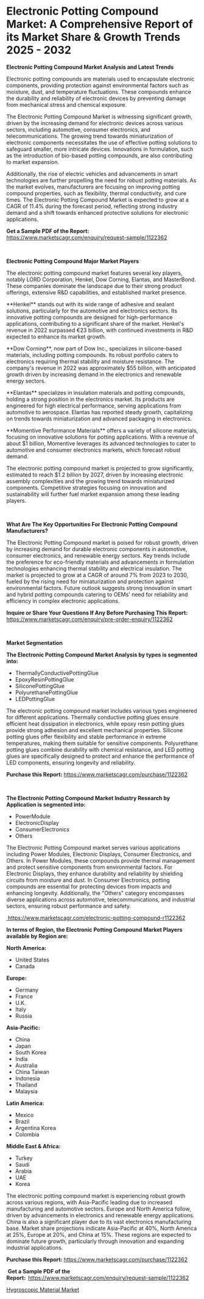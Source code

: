 <p><h1>Electronic Potting Compound Market: A Comprehensive Report of its Market Share & Growth Trends 2025 - 2032</h1></p><p><strong>Electronic Potting Compound Market Analysis and Latest Trends</strong></p>
<p><p>Electronic potting compounds are materials used to encapsulate electronic components, providing protection against environmental factors such as moisture, dust, and temperature fluctuations. These compounds enhance the durability and reliability of electronic devices by preventing damage from mechanical stress and chemical exposure. </p><p>The Electronic Potting Compound Market is witnessing significant growth, driven by the increasing demand for electronic devices across various sectors, including automotive, consumer electronics, and telecommunications. The growing trend towards miniaturization of electronic components necessitates the use of effective potting solutions to safeguard smaller, more intricate devices. Innovations in formulation, such as the introduction of bio-based potting compounds, are also contributing to market expansion.</p><p>Additionally, the rise of electric vehicles and advancements in smart technologies are further propelling the need for robust potting materials. As the market evolves, manufacturers are focusing on improving potting compound properties, such as flexibility, thermal conductivity, and cure times. The Electronic Potting Compound Market is expected to grow at a CAGR of 11.4% during the forecast period, reflecting strong industry demand and a shift towards enhanced protective solutions for electronic applications.</p></p>
<p><strong>Get a Sample PDF of the Report:&nbsp;</strong> <a href="https://www.marketscagr.com/enquiry/request-sample/1122362?utm_campaign=3368&utm_medium=2&utm_source=Github&utm_content=ia&utm_term=31032025&utm_id=electronic-potting-compound">https://www.marketscagr.com/enquiry/request-sample/1122362</a></p>
<p>&nbsp;</p>
<p><strong>Electronic Potting Compound Major Market Players</strong></p>
<p><p>The electronic potting compound market features several key players, notably LORD Corporation, Henkel, Dow Corning, Elantas, and MasterBond. These companies dominate the landscape due to their strong product offerings, extensive R&D capabilities, and established market presence.</p><p>**Henkel** stands out with its wide range of adhesive and sealant solutions, particularly for the automotive and electronics sectors. Its innovative potting compounds are designed for high-performance applications, contributing to a significant share of the market. Henkel's revenue in 2022 surpassed €23 billion, with continued investments in R&D expected to enhance its market growth.</p><p>**Dow Corning**, now part of Dow Inc., specializes in silicone-based materials, including potting compounds. Its robust portfolio caters to electronics requiring thermal stability and moisture resistance. The company's revenue in 2022 was approximately $55 billion, with anticipated growth driven by increasing demand in the electronics and renewable energy sectors.</p><p>**Elantas** specializes in insulation materials and potting compounds, holding a strong position in the electronics market. Its products are engineered for high electrical performance, serving applications from automotive to aerospace. Elantas has reported steady growth, capitalizing on trends towards miniaturization and advanced packaging in electronics.</p><p>**Momentive Performance Materials** offers a variety of silicone materials, focusing on innovative solutions for potting applications. With a revenue of about $1 billion, Momentive leverages its advanced technologies to cater to automotive and consumer electronics markets, which forecast robust demand.</p><p>The electronic potting compound market is projected to grow significantly, estimated to reach $1.2 billion by 2027, driven by increasing electronic assembly complexities and the growing trend towards miniaturized components. Competitive strategies focusing on innovation and sustainability will further fuel market expansion among these leading players.</p></p>
<p>&nbsp;</p>
<p><strong>What Are The Key Opportunities For Electronic Potting Compound Manufacturers?</strong></p>
<p><p>The Electronic Potting Compound market is poised for robust growth, driven by increasing demand for durable electronic components in automotive, consumer electronics, and renewable energy sectors. Key trends include the preference for eco-friendly materials and advancements in formulation technologies enhancing thermal stability and electrical insulation. The market is projected to grow at a CAGR of around 7% from 2023 to 2030, fueled by the rising need for miniaturization and protection against environmental factors. Future outlook suggests strong innovation in smart and hybrid potting compounds catering to OEMs' need for reliability and efficiency in complex electronic applications.</p></p>
<p><strong>Inquire or Share Your Questions If Any Before Purchasing This Report:</strong> <a href="https://www.marketscagr.com/enquiry/pre-order-enquiry/1122362?utm_campaign=3368&utm_medium=2&utm_source=Github&utm_content=ia&utm_term=31032025&utm_id=electronic-potting-compound">https://www.marketscagr.com/enquiry/pre-order-enquiry/1122362</a></p>
<p>&nbsp;</p>
<p><strong>Market Segmentation</strong></p>
<p><strong>The Electronic Potting Compound Market Analysis by types is segmented into:</strong></p>
<p><ul><li>ThermallyConductivePottingGlue</li><li>EpoxyResinPottingGlue</li><li>SiliconePottingGlue</li><li>PolyurethanePottingGlue</li><li>LEDPottingGlue</li></ul></p>
<p><p>The electronic potting compound market includes various types engineered for different applications. Thermally conductive potting glues ensure efficient heat dissipation in electronics, while epoxy resin potting glues provide strong adhesion and excellent mechanical properties. Silicone potting glues offer flexibility and stable performance in extreme temperatures, making them suitable for sensitive components. Polyurethane potting glues combine durability with chemical resistance, and LED potting glues are specifically designed to protect and enhance the performance of LED components, ensuring longevity and reliability.</p></p>
<p><strong>Purchase this Report:&nbsp;</strong><a href="https://www.marketscagr.com/purchase/1122362?utm_campaign=3368&utm_medium=2&utm_source=Github&utm_content=ia&utm_term=31032025&utm_id=electronic-potting-compound">https://www.marketscagr.com/purchase/1122362</a></p>
<p>&nbsp;</p>
<p><strong>The Electronic Potting Compound Market Industry Research by Application is segmented into:</strong></p>
<p><ul><li>PowerModule</li><li>ElectronicDisplay</li><li>ConsumerElectronics</li><li>Others</li></ul></p>
<p><p>The Electronic Potting Compound market serves various applications including Power Modules, Electronic Displays, Consumer Electronics, and Others. In Power Modules, these compounds provide thermal management and protect sensitive components from environmental factors. For Electronic Displays, they enhance durability and reliability by shielding circuits from moisture and dust. In Consumer Electronics, potting compounds are essential for protecting devices from impacts and enhancing longevity. Additionally, the "Others" category encompasses diverse applications across automotive, telecommunications, and industrial sectors, ensuring robust performance and safety.</p></p>
<p><a href="https://www.marketscagr.com/electronic-potting-compound-r1122362?utm_campaign=3368&utm_medium=2&utm_source=Github&utm_content=ia&utm_term=31032025&utm_id=electronic-potting-compound">&nbsp;https://www.marketscagr.com/electronic-potting-compound-r1122362</a></p>
<p><strong>In terms of Region, the Electronic Potting Compound Market Players available by Region are:</strong></p>
<p>
    <p> <strong> North America: </strong>
        <ul>
            <li>United States</li>
            <li>Canada</li>
        </ul>
        </p> 
    <p> <strong> Europe: </strong>
        <ul>
            <li>Germany</li>
            <li>France</li>
            <li>U.K.</li>
            <li>Italy</li>
            <li>Russia</li>
        </ul>
        </p> 
    <p> <strong> Asia-Pacific: </strong>
        <ul>
            <li>China</li>
            <li>Japan</li>
            <li>South Korea</li>
            <li>India</li>
            <li>Australia</li>
            <li>China Taiwan</li>
            <li>Indonesia</li>
            <li>Thailand</li>
            <li>Malaysia</li>
        </ul>
        </p> 
    <p> <strong> Latin America: </strong>
        <ul>
            <li>Mexico</li>
            <li>Brazil</li>
            <li>Argentina Korea</li>
            <li>Colombia</li>
        </ul>
        </p> 
    <p> <strong> Middle East & Africa: </strong>
        <ul>
            <li>Turkey</li>
            <li>Saudi</li>
            <li>Arabia</li>
            <li>UAE</li>
            <li>Korea</li>
        </ul>
    </p>
    </p>
<p><p>The electronic potting compound market is experiencing robust growth across various regions, with Asia-Pacific leading due to increased manufacturing and automotive sectors. Europe and North America follow, driven by advancements in electronics and renewable energy applications. China is also a significant player due to its vast electronics manufacturing base. Market share projections indicate Asia-Pacific at 40%, North America at 25%, Europe at 20%, and China at 15%. These regions are expected to dominate future growth, particularly through innovation and expanding industrial applications.</p></p>
<p><strong>Purchase this Report: </strong><a href="https://www.marketscagr.com/purchase/1122362?utm_campaign=3368&utm_medium=2&utm_source=Github&utm_content=ia&utm_term=31032025&utm_id=electronic-potting-compound">https://www.marketscagr.com/purchase/1122362</a></p>
<p>&nbsp;<strong>Get a Sample PDF of the Report:&nbsp;&nbsp;</strong><a href="https://www.marketscagr.com/enquiry/request-sample/1122362?utm_campaign=3368&utm_medium=2&utm_source=Github&utm_content=ia&utm_term=31032025&utm_id=electronic-potting-compound">https://www.marketscagr.com/enquiry/request-sample/1122362</a></p>
<p><strong></strong></p>
<p><p><a href="https://github.com/herakterroem/Market-Research-Report-List-1/blob/main/hygroscopic-material-market.md?utm_campaign=3368&utm_medium=2&utm_source=Github&utm_content=ia&utm_term=31032025&utm_id=electronic-potting-compound">Hygroscopic Material Market</a></p></p>